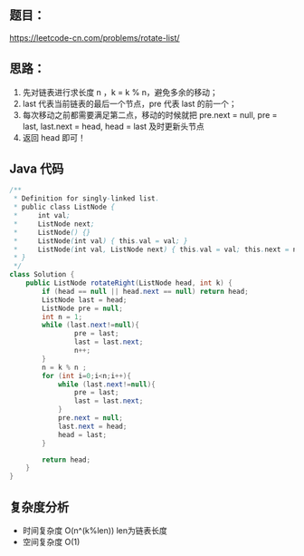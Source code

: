 ## 题目：
https://leetcode-cn.com/problems/rotate-list/

## 思路：
1. 先对链表进行求长度 n ，k = k % n，避免多余的移动；
2. last 代表当前链表的最后一个节点，pre 代表 last 的前一个；
3. 每次移动之前都需要满足第二点，移动的时候就把 pre.next = null, pre = last, last.next = head, head = last 及时更新头节点
4. 返回 head 即可！

## Java 代码
```java
/**
 * Definition for singly-linked list.
 * public class ListNode {
 *     int val;
 *     ListNode next;
 *     ListNode() {}
 *     ListNode(int val) { this.val = val; }
 *     ListNode(int val, ListNode next) { this.val = val; this.next = next; }
 * }
 */
class Solution {
    public ListNode rotateRight(ListNode head, int k) {
        if (head == null || head.next == null) return head;
        ListNode last = head;
        ListNode pre = null;
        int n = 1;
        while (last.next!=null){
                pre = last;
                last = last.next;
                n++;
        }
        n = k % n ;
        for (int i=0;i<n;i++){
            while (last.next!=null){
                pre = last;
                last = last.next;
            }
            pre.next = null;
            last.next = head;
            head = last;
        }

        return head;
    }
}
```

## 复杂度分析
- 时间复杂度 O(n^(k%len)) len为链表长度
- 空间复杂度 O(1)
